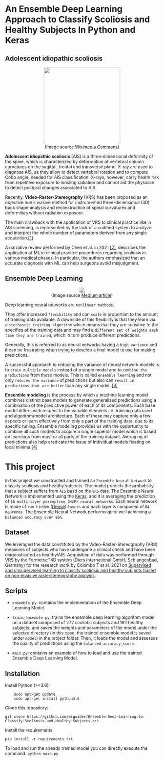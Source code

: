 # **An Ensemble Deep Learning Approach to Classify Scoliosis and Healthy Subjects In Python and Keras**

## Adolescent idiopathic scoliosis

<p align="center">
  <img src="https://upload.wikimedia.org/wikipedia/commons/c/c0/Scoliosis_%2815-year-old%29.jpg" width="250">
  <br>
  (Image source <a href="https://commons.wikimedia.org/"> Wikimedia Commons</a>)
</p>

**Adolescent idiopathic scoliosis** (AIS) is a three-dimensional deformity of the spine, which is characterized by deformation of vertebral column curvatures on the sagittal, frontal and transverse plane. X-ray are used to diagnose AIS, as they allow to detect vertebral rotation and to compute Cobb angle, needed for AIS classification. X-rays, however, carry health risk from repetitive exposure to ionizing radiation and cannot aid the physician to detect postural changes associated to AIS.

Recently, **Video-Raster-Stereography** (VRS) has been proposed as an objective non-invasive method for instrumented three-dimensional (3D) back shape analysis and reconstruction of spinal curvatures and deformities without radiation exposure.

The main drawback with the application of VRS to clinical practice like in AIS screening, is represented by the lack of a codified system to analyze and interpret the whole number of parameters derived from any single acquisition.[[1]](https://journals.plos.org/plosone/article?id=10.1371/journal.pone.0261511)

A narrative review performed by Chen et al. in 2021 [[2]](https://atm.amegroups.com/article/view/60113/html), describes the application of ML in clinical practice procedures regarding scoliosis in various medical phases. In particular, the authors emphasized that an accurate diagnosis with ML can help surgeons avoid misjudgment.

## Ensemble Deep Learning

<p align="center">
  <img src="https://miro.medium.com/max/1400/1*MxD8Kn_Rn9p_Au4MOGgsmg.png">
  <br>
  (Image source <a href="https://towardsdatascience.com/neural-networks-ensemble-33f33bea7df3">Medium article</a>)
</p>

Deep learning neural networks are ```nonlinear methods```.

They offer increased ```flexibility``` and can ```scale``` in proportion to the amount of training data available. A downside of this flexibility is that they learn via a ```stochastic training algorithm``` which means that they are sensitive to the specifics of the training data and may find a ```different set of weights each time they are trained```, which in turn produce different predictions.

Generally, this is referred to as neural networks having a ```high variance``` and it can be frustrating when trying to develop a final model to use for making predictions.

A successful approach to reducing the variance of neural network models is to ```train multiple models``` instead of a single model and to ```combine the predictions``` from these models. This is called ```ensemble learning``` and not only ```reduces the variance``` of predictions but also can ```result in predictions that are better``` than any single model. [[3]](https://machinelearningmastery.com/ensemble-methods-for-deep-learning-neural-networks/)

**Ensemble modeling** is the process by which a machine learning model combines distinct base models to generate generalized predictions using a combination of the predictive power of each of its components. Each base model differs with respect to the variable elements i.e. training data used and algorithm/model architecture. Each of these may capture only a few aspects or learn effectively from only a part of the training data, due to its specific tuning. Ensemble modeling provides us with the opportunity to combine all such models to acquire a single superior model which is based on learnings from most or all parts of the training dataset. Averaging of predictions also help eradicate the issue of individual models fixating on local minima.[[4]](https://www.analyticsvidhya.com/blog/2021/10/ensemble-modeling-for-neural-networks-using-large-datasets-simplified/)

# This project

In this project we constructed and trained an ``Ensemble Neural Network`` to classify scoliosis and healthy subjects. The model predicts the probability that a subject suffers from ``AIS`` basd on the ``VRS`` data. The Ensemble Neural Network is implemented using the [Keras](https://keras.io/), and it is averaging the prediction of ``16 multi-layer perceptron (MLP) neural networks``.
Each neural network is made of ``two hidden`` ([Dense](https://keras.io/api/layers/core_layers/dense/)) ``layers`` and each layer is composed of ``64 neurones``. The Ensemble Neural Network performs quite well achieving a ``balanced accuracy over 86%``.

## Dataset

We leveraged the data constituted by the Video-Raster-Stereography (VRS) measures of subjects who have undergone a clinical check and have been diagnosticated as healthy/AIS. Acquisition of data was performed through VRS by the Formetric™4D system (Diers International GmbH, Schlangenbad, Germany) for the research work by Colombo T et al. 2021 on [Supervised and unsupervised learning to classify scoliosis and healthy subjects based on non-invasive rasterstereography analysis](https://journals.plos.org/plosone/article?id=10.1371/journal.pone.0261511).

## Scripts

* ``ensemble.py``: contains the implementation of the Ensemble Deep Learning Model.

* ``train_ensemble.py``: trains the ensemble deep learning algorithm model on a dataset composed of 272 scoliotic subjects and 192 healthy subjects, and saves the weights and parameters of the model under the selected directory (in this case, the trained ensemble model is saved under ``model``) in the project folder. Then, it loads the model and assesses the quality of predictions using the ``balanced_accuracy_score``.

* ``main.py``: contains an example of how to load and use the trained Ensemble Deep Learning Model.


## Installation

Install Python (>=3.6):

```
    sudo apt-get update
    sudo apt-get install python3.6
```

Clone this repository:

```
git clone https://github.com/wiguider/Ensemble-Deep-Learning-to-Classify-Scoliosis-and-Healthy-Subjects.git
```

Install the requirements:

```
pip install -r requirements.txt
```

To load and run the already trained model you can directly execute the command: ``python main.py``

